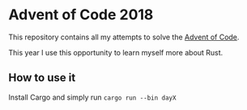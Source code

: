 # Advent of Code 2018

This repository contains all my attempts to solve the [Advent of Code](adventofcode.com).

This year I use this opportunity to learn myself more about Rust.

## How to use it

Install Cargo and simply run `cargo run --bin dayX`
